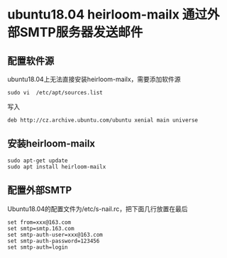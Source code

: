 # ubuntu18.04 heirloom-mailx 通过外部SMTP服务器发送邮件

## 配置软件源
ubuntu18.04上无法直接安装heirloom-mailx，需要添加软件源
```
sudo vi  /etc/apt/sources.list
```
写入
```
deb http://cz.archive.ubuntu.com/ubuntu xenial main universe
```
## 安装heirloom-mailx
```
sudo apt-get update
sudo apt install heirloom-mailx
```
## 配置外部SMTP
Ubuntu18.04的配置文件为/etc/s-nail.rc，把下面几行放置在最后
```
set from=xxx@163.com
set smtp=smtp.163.com
set smtp-auth-user=xxx@163.com
set smtp-auth-password=123456
set smtp-auth=login
```
